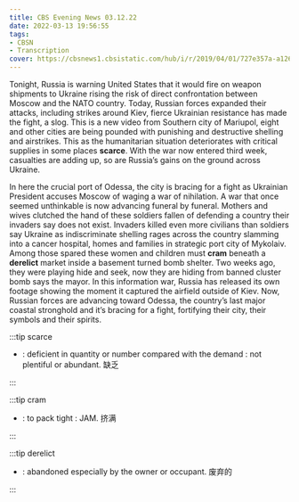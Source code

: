 ```yaml
---
title: CBS Evening News 03.12.22
date: 2022-03-13 19:56:55
tags:
- CBSN
- Transcription
cover: https://cbsnews1.cbsistatic.com/hub/i/r/2019/04/01/727e357a-a126-4138-a2c5-4d3222669d57/thumbnail/640x360/3ff2761028dc5c65cc4f07acd54bcd5c/cbsn2-logo-1920x1080.jpg
---
```

Tonight, Russia is warning United States that it would fire on weapon shipments to Ukraine rising the risk of direct confrontation between Moscow and the NATO country. Today, Russian forces expanded their attacks, including strikes around Kiev, fierce Ukrainian resistance has made the fight, a slog. This is a new video from Southern city of Mariupol, eight and other cities are being pounded with punishing and destructive shelling and airstrikes. This as the humanitarian situation deteriorates with critical supplies in some places **scarce**. With the war now entered third week, casualties are adding up, so are Russia’s gains on the ground across Ukraine. 

In here the crucial port of Odessa, the city is bracing for a fight as Ukrainian President accuses Moscow of waging a war of nihilation. A war that once seemed unthinkable is now advancing funeral by funeral. Mothers and wives clutched the hand of these soldiers fallen of defending a country their invaders say does not exist. Invaders killed even more civilians than soldiers say Ukraine as indiscriminate shelling rages across the country slamming into a cancer hospital, homes and families in strategic port city of Mykolaiv. Among those spared these women and children must **cram** beneath a **derelict** market inside a basement turned bomb shelter. Two weeks ago, they were playing hide and seek, now they are hiding from banned cluster bomb says the mayor. In this information war, Russia has released its own footage showing the moment it captured the airfield outside of Kiev. Now, Russian forces are advancing toward Odessa, the country’s last major coastal stronghold and it’s bracing for a fight, fortifying their city, their symbols and their spirits.

:::tip scarce

- : deficient in quantity or number compared with the demand : not plentiful or abundant. 缺乏
  
:::

:::tip cram

- : to pack tight : JAM. 挤满
  
:::

:::tip derelict

- : abandoned especially by the owner or occupant. 废弃的
  
:::
